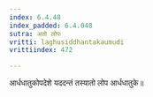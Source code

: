 ```yaml
---
index: 6.4.48
index_padded: 6.4.048
sutra: अतो लोपः
vritti: laghusiddhantakaumudi
vrittiindex: 472

---
```

आर्धधातुकोपदेशे यददन्तं तस्यातो लोप आर्धधातुके॥